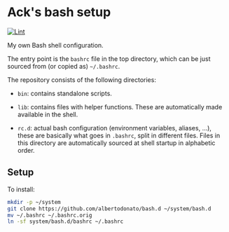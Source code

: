 # Ack's bash setup

[![Lint](https://github.com/albertodonato/bash.d/workflows/Lint/badge.svg)](https://github.com/albertodonato/bash.d/actions?query=workflow%3ALint)

My own Bash shell configuration.

The entry point is the `bashrc` file in the top directory, which can be just
sourced from (or copied as) `~/.bashrc`.

The repository consists of the following directories:

- `bin`: contains standalone scripts.

- `lib`: contains files with helper functions. These are automatically made
  available in the shell.

- `rc.d`: actual bash configuration (environment variables, aliases, ...),
  these are basically what goes in `.bashrc`, split in different files.  Files
  in this directory are automatically sourced at shell startup in alphabetic
  order.

## Setup

To install:

```bash
mkdir -p ~/system
git clone https://github.com/albertodonato/bash.d ~/system/bash.d
mv ~/.bashrc ~/.bashrc.orig
ln -sf system/bash.d/bashrc ~/.bashrc
```
